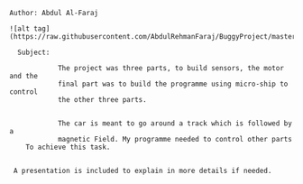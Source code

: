 


	Author: Abdul Al-Faraj

	![alt tag](https://raw.githubusercontent.com/AbdulRehmanFaraj/BuggyProject/master/image6.jpg)

	  Subject:

                The project was three parts, to build sensors, the motor and the
                final part was to build the programme using micro-ship to control
                the other three parts.


                The car is meant to go around a track which is followed by a 
                magnetic Field. My programme needed to control other parts
	    To achieve this task.


	 A presentation is included to explain in more details if needed.

